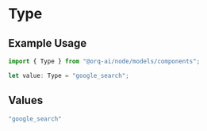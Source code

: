 # Type

## Example Usage

```typescript
import { Type } from "@orq-ai/node/models/components";

let value: Type = "google_search";
```

## Values

```typescript
"google_search"
```